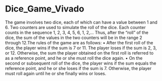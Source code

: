 # Dice_Game_Vivado
  The game involves two dice, each of which can have a value between 1 and 6. Two counters are used to simulate the roll of the dice.
Each counter counts in the sequence 1, 2, 3, 4, 5, 6, 1, 2,... Thus, after the “roll” of the dice, the
sum of the values in the two counters will be in the range 2 through 12.The rules of the game are
as follows:
  • After the first roll of the dice, the player wins if the sum is 7 or 11. The player loses if the
sum is 2, 3, or 12. Otherwise, the sum the player obtained on the first roll is referred to as
a reference point, and he or she must roll the dice again.
  • On the second or subsequent roll of the dice, the player wins if the sum equals the reference
point, and he or she loses if the sum is 7. Otherwise, the player must roll again until he or
she finally wins or loses.
